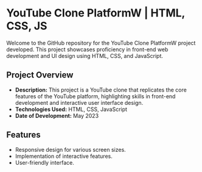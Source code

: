 # YouTube Clone PlatformW | HTML, CSS, JS 

Welcome to the GitHub repository for the YouTube Clone PlatformW project developed. This project showcases proficiency in front-end web development and UI design using HTML, CSS, and JavaScript.

## Project Overview

- **Description:** This project is a YouTube clone that replicates the core features of the YouTube platform, highlighting skills in front-end development and interactive user interface design.
- **Technologies Used:** HTML, CSS, JavaScript
- **Date of Development:** May 2023

## Features

- Responsive design for various screen sizes.
- Implementation of interactive features.
- User-friendly interface.
